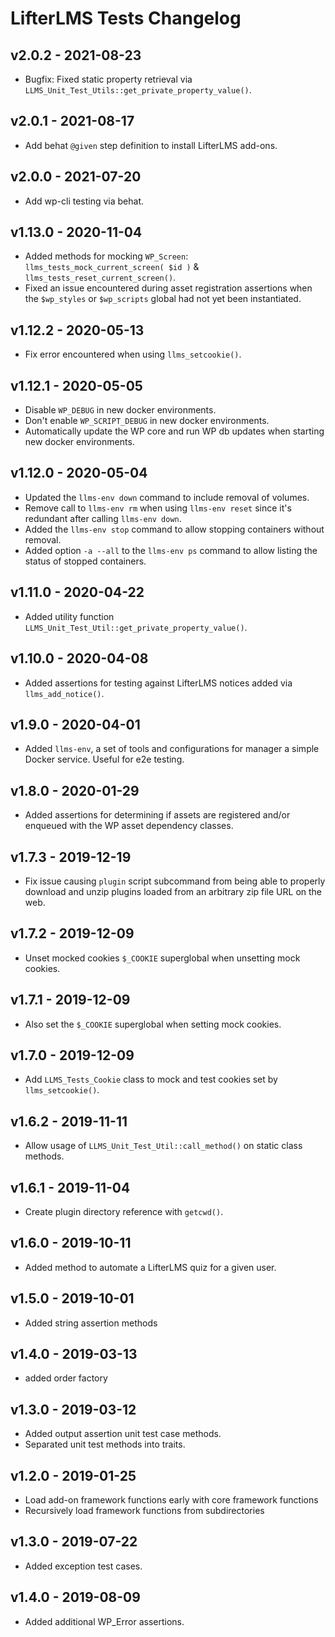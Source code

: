 LifterLMS Tests Changelog
=========================

v2.0.2 - 2021-08-23
-------------------

+ Bugfix: Fixed static property retrieval via `LLMS_Unit_Test_Utils::get_private_property_value()`.


v2.0.1 - 2021-08-17
-------------------

+ Add behat `@given` step definition to install LifterLMS add-ons.


v2.0.0 - 2021-07-20
-------------------

+ Add wp-cli testing via behat.


v1.13.0 - 2020-11-04
--------------------

+ Added methods for mocking `WP_Screen`: `llms_tests_mock_current_screen( $id )` & `llms_tests_reset_current_screen()`.
+ Fixed an issue encountered during asset registration assertions when the `$wp_styles` or `$wp_scripts` global had not yet been instantiated.


v1.12.2 - 2020-05-13
--------------------

+ Fix error encountered when using `llms_setcookie()`.


v1.12.1 - 2020-05-05
--------------------

+ Disable `WP_DEBUG` in new docker environments.
+ Don't enable `WP_SCRIPT_DEBUG` in new docker environments.
+ Automatically update the WP core and run WP db updates when starting new docker environments.


v1.12.0 - 2020-05-04
--------------------

+ Updated the `llms-env down` command to include removal of volumes.
+ Remove call to `llms-env rm` when using `llms-env reset` since it's redundant after calling `llms-env down`.
+ Added the `llms-env stop` command to allow stopping containers without removal.
+ Added option `-a --all` to the `llms-env ps` command to allow listing the status of stopped containers.


v1.11.0 - 2020-04-22
--------------------

+ Added utility function `LLMS_Unit_Test_Util::get_private_property_value()`.


v1.10.0 - 2020-04-08
--------------------

+ Added assertions for testing against LifterLMS notices added via `llms_add_notice()`.


v1.9.0 - 2020-04-01
-------------------

+ Added `llms-env`, a set of tools and configurations for manager a simple Docker service. Useful for e2e testing.


v1.8.0 - 2020-01-29
-------------------

+ Added assertions for determining if assets are registered and/or enqueued with the WP asset dependency classes.


v1.7.3 - 2019-12-19
-------------------

+ Fix issue causing `plugin` script subcommand from being able to properly download and unzip plugins loaded from an arbitrary zip file URL on the web.


v1.7.2 - 2019-12-09
-------------------

+ Unset mocked cookies `$_COOKIE` superglobal when unsetting mock cookies.


v1.7.1 - 2019-12-09
-------------------

+ Also set the `$_COOKIE` superglobal when setting mock cookies.


v1.7.0 - 2019-12-09
-------------------

+ Add `LLMS_Tests_Cookie` class to mock and test cookies set by `llms_setcookie()`.


v1.6.2 - 2019-11-11
-------------------

+ Allow usage of `LLMS_Unit_Test_Util::call_method()` on static class methods.


v1.6.1 - 2019-11-04
-------------------

+ Create plugin directory reference with `getcwd()`.


v1.6.0 - 2019-10-11
-------------------

+ Added method to automate a LifterLMS quiz for a given user.


v1.5.0 - 2019-10-01
-------------------

+ Added string assertion methods


v1.4.0 - 2019-03-13
-------------------

+ added order factory


v1.3.0 - 2019-03-12
-------------------

+ Added output assertion unit test case methods.
+ Separated unit test methods into traits.


v1.2.0 - 2019-01-25
-------------------

+ Load add-on framework functions early with core framework functions
+ Recursively load framework functions from subdirectories

v1.3.0 - 2019-07-22
-------------------

+ Added exception test cases.


v1.4.0 - 2019-08-09
-------------------

+ Added additional WP_Error assertions.
